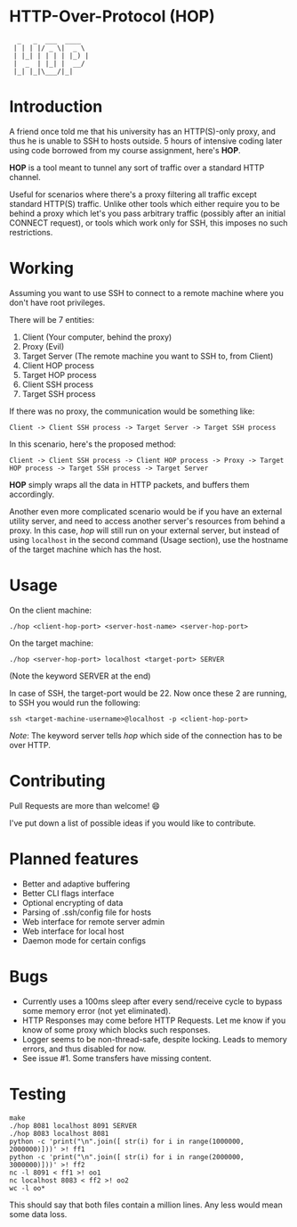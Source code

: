 HTTP-Over-Protocol (HOP)
========================

```
  _   _  ___  ____  
 | | | |/ _ \|  _ \ 
 | |_| | | | | |_) |
 |  _  | |_| |  __/ 
 |_| |_|\___/|_|    
```

# Introduction
A friend once told me that his university has an HTTP(S)-only proxy, and thus he is unable to SSH to hosts outside. 5 hours of intensive coding later using code borrowed from my course assignment, here's **HOP**.

**HOP** is a tool meant to tunnel any sort of traffic over a standard HTTP channel.

Useful for scenarios where there's a proxy filtering all traffic except standard HTTP(S) traffic. Unlike other tools which either require you to be behind a proxy which let's you pass arbitrary traffic (possibly after an initial CONNECT request), or tools which work only for SSH, this imposes no such restrictions.

# Working
Assuming you want to use SSH to connect to a remote machine where you don't have root privileges.

There will be 7 entities:

1. Client (Your computer, behind the proxy)
2. Proxy (Evil)
3. Target Server (The remote machine you want to SSH to, from Client)
4. Client HOP process
5. Target HOP process
6. Client SSH process
7. Target SSH process

If there was no proxy, the communication would be something like:
```
Client -> Client SSH process -> Target Server -> Target SSH process
```

In this scenario, here's the proposed method:
```
Client -> Client SSH process -> Client HOP process -> Proxy -> Target HOP process -> Target SSH process -> Target Server
```

**HOP** simply wraps all the data in HTTP packets, and buffers them accordingly.

Another even more complicated scenario would be if you have an external utility server, and need to access another server's
resources from behind a proxy. In this case, *hop* will still run on your external server, but instead of using `localhost`
in the second command (Usage section), use the hostname of the target machine which has the host.

# Usage
On the client machine:
```
./hop <client-hop-port> <server-host-name> <server-hop-port>
```

On the target machine:
```
./hop <server-hop-port> localhost <target-port> SERVER
```
(Note the keyword SERVER at the end)

In case of SSH, the target-port would be 22.
Now once these 2 are running, to SSH you would run the following:

```
ssh <target-machine-username>@localhost -p <client-hop-port>
```

*Note*: The keyword server tells *hop* which side of the connection has to be over HTTP.

# Contributing
Pull Requests are more than welcome! :smile:

I've put down a list of possible ideas if you would like to contribute.

# Planned features
* Better and adaptive buffering
* Better CLI flags interface
* Optional encrypting of data
* Parsing of .ssh/config file for hosts
* Web interface for remote server admin
* Web interface for local host
* Daemon mode for certain configs

# Bugs
* Currently uses a 100ms sleep after every send/receive cycle to bypass some memory error (not yet eliminated).
* HTTP Responses may come before HTTP Requests. Let me know if you know of some proxy which blocks such responses.
* Logger seems to be non-thread-safe, despite locking. Leads to memory errors, and thus disabled for now.
* See issue #1. Some transfers have missing content.

# Testing
```
make
./hop 8081 localhost 8091 SERVER
./hop 8083 localhost 8081
python -c 'print("\n".join([ str(i) for i in range(1000000, 2000000)]))' >! ff1
python -c 'print("\n".join([ str(i) for i in range(2000000, 3000000)]))' >! ff2
nc -l 8091 < ff1 >! oo1
nc localhost 8083 < ff2 >! oo2
wc -l oo*
```

This should say that both files contain a million lines. Any less would mean some data loss.
